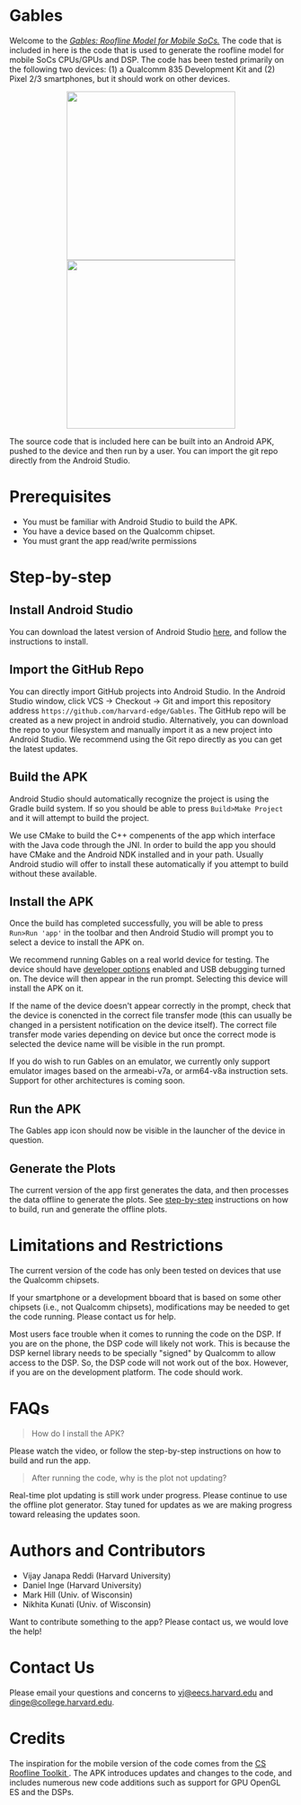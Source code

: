 # Gables

Welcome to the [_Gables: Roofline Model for Mobile SoCs._](http://research.cs.wisc.edu/multifacet/gables/) The code that is included in here is the code that is used to generate the roofline model for mobile SoCs CPUs/GPUs and DSP. The code has been tested primarily on the following two devices: (1) a Qualcomm 835 Development Kit and (2) Pixel 2/3 smartphones, but it should work on other devices. 

<p align="center"> 
<img src="https://www.intrinsyc.com/wp-content/uploads/2017/05/835-Front-WithShadow.jpg" height="300"> <img src="https://cdn2.gsmarena.com/vv/pics/google/google-pixel-3-4.jpg" height="300">
</p>

The source code that is included here can be built into an Android APK, pushed to the device and then run by a user. You can import the git repo directly from the Android Studio.

# Prerequisites

* You must be familiar with Android Studio to build the APK.
* You have a device based on the Qualcomm chipset. 
* You must grant the app read/write permissions

# Step-by-step

## Install Android Studio

You can download the latest version of Android Studio [here](https://developer.android.com/studio/), and follow the instructions to install.

## Import the GitHub Repo

You can directly import GitHub projects into Android Studio. In the Android Studio window, click VCS -> Checkout -> Git and import this repository address `https://github.com/harvard-edge/Gables`. The GitHub repo will be created as a new project in android studio. Alternatively, you can download the repo to your filesystem and manually import it as a new project into Android Studio. We recommend using the Git repo directly as you can get the latest updates.

## Build the APK

Android Studio should automatically recognize the project is using the Gradle build system. If so you should be able to press `Build>Make Project` and it will attempt to build the project.

We use CMake to build the C++ compenents of the app which interface with the Java code through the JNI. In order to build the app you should have CMake and the Android NDK installed and in your path. Usually Android studio will offer to install these automatically if you attempt to build without these available.

## Install the APK

Once the build has completed successfully, you will be able to press `Run>Run 'app'` in the toolbar and then Android Studio will prompt you to select a device to install the APK on.

We recommend running Gables on a real world device for testing. The device should have [developer options](https://developer.android.com/studio/debug/dev-options) enabled and USB debugging turned on. The device will then appear in the run prompt. Selecting this device will install the APK on it.

If the name of the device doesn't appear correctly in the prompt, check that the device is conencted in the correct file transfer mode (this can usually be changed in a persistent notification on the device itself). The correct file transfer mode varies depending on device but once the correct mode is selected the device name will be visible in the run prompt.

If you do wish to run Gables on an emulator, we currently only support emulator images based on the armeabi-v7a, or arm64-v8a instruction sets. Support for other architectures is coming soon.

## Run the APK

The Gables app icon should now be visible in the launcher of the device in question.

## Generate the Plots

The current version of the app first generates the data, and then processes the data offline to generate the plots. See [step-by-step](step_by_step.md) instructions on how to build, run and generate the offline plots.

# Limitations and Restrictions

The current version of the code has only been tested on devices that use the Qualcomm chipsets. 

If your smartphone or a development bboard that is based on some other chipsets (i.e., not Qualcomm chipsets), modifications may be needed to get the code running. Please contact us for help.

Most users face trouble when it comes to running the code on the DSP. If you are on the phone, the DSP code will likely not work. This is because the DSP kernel library needs to be specially "signed" by Qualcomm to allow access to the DSP. So, the DSP code will not work out of the box. However, if you are on the development platform. The code should work. 

# FAQs

> How do I install the APK?

Please watch the video, or follow the step-by-step instructions on how to build and run the app.

> After running the code, why is the plot not updating?

Real-time plot updating is still work under progress. Please continue to use the offline plot generator. Stay tuned for updates as we are making progress toward releasing the updates soon.

# Authors and Contributors

* Vijay Janapa Reddi (Harvard University)
* Daniel Inge (Harvard University)
* Mark Hill (Univ. of Wisconsin)
* Nikhita Kunati (Univ. of Wisconsin)

Want to contribute something to the app? Please contact us, we would love the help!

# Contact Us

Please email your questions and concerns to vj@eecs.harvard.edu and dinge@college.harvard.edu.

# Credits

The inspiration for the mobile version of the code comes from the [CS Roofline Toolkit
](https://bitbucket.org/berkeleylab/cs-roofline-toolkit). The APK introduces updates and changes to the code, and includes numerous new code additions such as support for GPU OpenGL ES and the DSPs.

